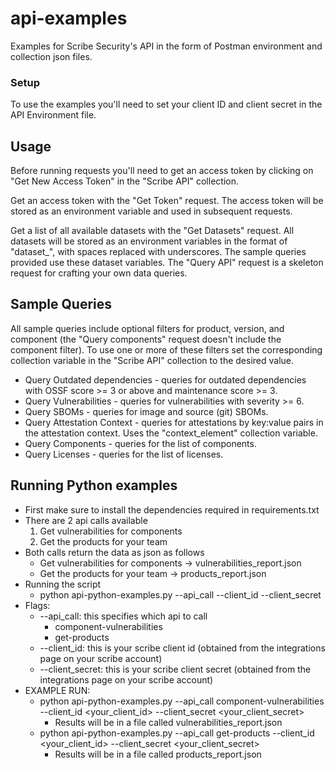 # api-examples
Examples for Scribe Security's API in the form of Postman environment and collection json files.

### Setup
To use the examples you'll need to set your client ID and client secret in the API Environment file.

## Usage
Before running requests you'll need to get an access token by clicking on "Get New Access Token" in the "Scribe API" collection.

Get an access token with the "Get Token" request. 
The access token will be stored as an environment variable and used in subsequent requests.

Get a list of all available datasets with the "Get Datasets" request. 
All datasets will be stored as an environment variables in the format of "dataset_<dataset>", with spaces replaced with underscores.
The sample queries provided use these dataset variables.
The "Query API" request is a skeleton request for crafting your own data queries.

## Sample Queries
All sample queries include optional filters for product, version, and component 
(the "Query components" request doesn't include the component filter).
To use one or more of these filters set the corresponding collection variable in the "Scribe API" collection to the desired value.

* Query Outdated dependencies - queries for outdated dependencies with OSSF score >= 3 or above and maintenance score >= 3.
* Query Vulnerabilities - queries for vulnerabilities with severity >= 6.
* Query SBOMs - queries for image and source (git) SBOMs.
* Query Attestation Context - queries for attestations by key:value pairs in the attestation context. 
Uses the "context_element" collection variable.
* Query Components - queries for the list of components.
* Query Licenses - queries for the list of licenses.

## Running Python examples
* First make sure to install the dependencies required in requirements.txt
* There are 2 api calls available 
    1. Get vulnerabilities for components 
    2. Get the products for your team 
* Both calls return the data as json as follows
    * Get vulnerabilities for components -> vulnerabilities_report.json
    * Get the products for your team ->  products_report.json
* Running the script 
    - python api-python-examples.py --api_call <api-to-execute> --client_id <client-id> --client_secret <client-secret>
* Flags:
   * --api_call: this specifies which api to call
      * component-vulnerabilities 
      * get-products
  * --client_id: this is your scribe client id (obtained from the integrations page on your scribe account)
  * --client_secret: this is your scribe client secret (obtained from the integrations page on your scribe account)
* EXAMPLE RUN:
    * python api-python-examples.py --api_call component-vulnerabilities --client_id <your_client_id> --client_secret <your_client_secret>
        * Results will be in a file called vulnerabilities_report.json
    * python api-python-examples.py --api_call get-products --client_id <your_client_id> --client_secret <your_client_secret>
        * Results will be in a file called products_report.json 

